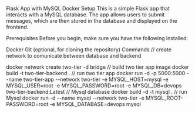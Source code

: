 Flask App with MySQL Docker Setup
This is a simple Flask app that interacts with a MySQL database. The app allows users to submit messages, which are then stored in the database and displayed on the frontend.

Prerequisites
Before you begin, make sure you have the following installed:

Docker
Git (optional, for cloning the repository)
Commands
// create network to comunicate between database and backend

docker network create two-tier -d bridge
// build two tier app image
docker build -t two-tier-backend .
// run two tier app
docker run -d -p 5000:5000 --name two-tier-app --network two-tier -e MYSQL_HOST=mysql -e MYSQL_USER=root -e MYSQL_PASSWORD=root -e MYSQL_DB=devops two-tier-backend:Latest
// Mysql database
docker build -d -t mysql .
// run Mysql
docker run -d --name mysql --network two-tier -e MYSQL_ROOT-PASSWORD=root -e MYSQL_DATABASE=devops mysql

